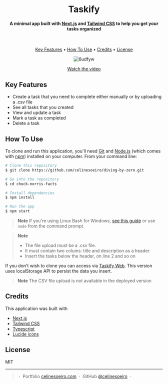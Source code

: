 <h1 align="center">
  <br>
  Taskify
  <br>
</h1>

<h4 align="center">A minimal app built with <a href="https://nextjs.org/" target="_blank">Next.js</a> and <a href="https://tailwindcss.com/" target="_blank">Tailwind CSS</a> to help you get your tasks organized</h4>

<br/>

<p align="center">
  <a href="#key-features">Key Features</a> •
  <a href="#how-to-use">How To Use</a> •
  <a href="#credits">Credits</a> •
  <a href="#license">License</a>
</p>

<div align="center">

![6udfyw](https://user-images.githubusercontent.com/52112166/191875096-6faf9528-8e93-4d9f-b560-23c8171c3584.gif)

[Watch the video](https://www.loom.com/share/4e8130ad3f204320916ed99c4e95d950)

</div>

## Key Features

* Create a task that you need to complete either manually or by uploading a .csv file
* See all tasks that you created
* View and update a task
* Mark a task as completed
* Delete a task


## How To Use

To clone and run this application, you'll need [Git](https://git-scm.com) and [Node.js](https://nodejs.org/en/download/) (which comes with [npm](http://npmjs.com)) installed on your computer. From your command line:

```bash
# Clone this repository
$ git clone https://github.com/celinesoeiro/diving-by-zero.git

# Go into the repository
$ cd chuck-norris-facts

# Install dependencies
$ npm install

# Run the app
$ npm start
```

> **Note**
> If you're using Linux Bash for Windows, [see this guide](https://www.howtogeek.com/261575/how-to-run-graphical-linux-desktop-applications-from-windows-10s-bash-shell/) or use `node` from the command prompt.

> **Note**
>
> * The file upload must be a .csv file.
> * It must contain two colums: title and description as a header
> * Insert the tasks below the header, on line 2 and so on

If you don't wish to clone you can access via [Taskify Web](https://taskify-web-celinesoeiro.vercel.app/). This version uses localStorage API to persist the data you insert.

> **Note**
> The CSV file upload is not available in the deployed version 


## Credits

This application was built with

- [Next.js](https://nextjs.org/)
- [Tailwind CSS](https://tailwindcss.com/)
- [Typescript](https://www.typescriptlang.org/)
- [Lucide icons](https://lucide.dev/)

## License

MIT

---

> &nbsp;&middot;&nbsp; Portfolio [celinesoeiro.com](https://celinesoeiro.com/) &nbsp;&middot;&nbsp;
> GitHub [@celinesoeiro](https://github.com/celinesoeiro) &nbsp;&middot;&nbsp;